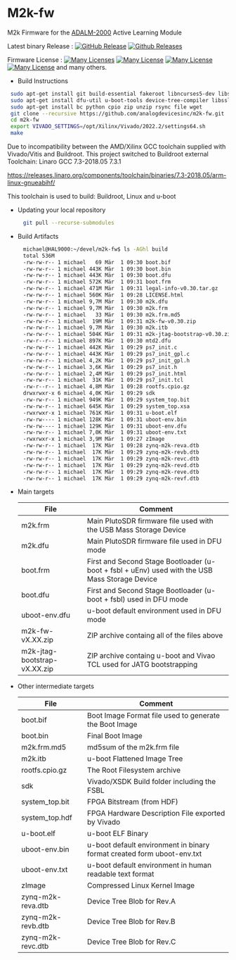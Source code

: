 # M2k-fw
M2k Firmware for the [ADALM-2000](https://wiki.analog.com/university/tools/m2k "ADALM-2000 Wiki Page") Active Learning Module

Latest binary Release : [![GitHub Release](https://img.shields.io/github/release/analogdevicesinc/m2k-fw.svg)](https://github.com/analogdevicesinc/m2k-fw/releases/latest)  [![Github Releases](https://img.shields.io/github/downloads/analogdevicesinc/m2k-fw/total.svg)](https://github.com/analogdevicesinc/m2k-fw/releases/latest)

Firmware License : [![Many Licenses](https://img.shields.io/badge/license-LGPL2+-blue.svg)](https://github.com/analogdevicesinc/m2k-fw/blob/master/LICENSE.md)  [![Many License](https://img.shields.io/badge/license-GPL2+-blue.svg)](https://github.com/analogdevicesinc/m2k-fw/blob/master/LICENSE.md)  [![Many License](https://img.shields.io/badge/license-BSD-blue.svg)](https://github.com/analogdevicesinc/m2k-fw/blob/master/LICENSE.md)  [![Many License](https://img.shields.io/badge/license-apache-blue.svg)](https://github.com/analogdevicesinc/m2k-fw/blob/master/LICENSE.md) and many others.

* Build Instructions
```bash
 sudo apt-get install git build-essential fakeroot libncurses5-dev libssl-dev ccache
 sudo apt-get install dfu-util u-boot-tools device-tree-compiler libssl1.0-dev mtools
 sudo apt-get install bc python cpio zip unzip rsync file wget
 git clone --recursive https://github.com/analogdevicesinc/m2k-fw.git
 cd m2k-fw
 export VIVADO_SETTINGS=/opt/Xilinx/Vivado/2022.2/settings64.sh
 make

```
Due to incompatibility between the AMD/Xilinx GCC toolchain supplied with Vivado/Vitis and Buildroot.
This project switched to Buildroot external Toolchain: Linaro GCC 7.3-2018.05 7.3.1

https://releases.linaro.org/components/toolchain/binaries/7.3-2018.05/arm-linux-gnueabihf/

This toolchain is used to build: Buildroot, Linux and u-boot

 * Updating your local repository 
 ```bash 
      git pull --recurse-submodules
  ```
 
* Build Artifacts
 ```bash
      michael@HAL9000:~/devel/m2k-fw$ ls -AGhl build
      total 536M
      -rw-rw-r-- 1 michael   69 Mär  1 09:30 boot.bif
      -rw-rw-r-- 1 michael 443K Mär  1 09:30 boot.bin
      -rw-rw-r-- 1 michael 443K Mär  1 09:30 boot.dfu
      -rw-rw-r-- 1 michael 572K Mär  1 09:31 boot.frm
      -rw-rw-r-- 1 michael 471M Mär  1 09:31 legal-info-v0.30.tar.gz
      -rw-rw-r-- 1 michael 560K Mär  1 09:28 LICENSE.html
      -rw-rw-r-- 1 michael 9,7M Mär  1 09:30 m2k.dfu
      -rw-rw-r-- 1 michael 9,7M Mär  1 09:30 m2k.frm
      -rw-rw-r-- 1 michael   33 Mär  1 09:30 m2k.frm.md5
      -rw-rw-r-- 1 michael  19M Mär  1 09:31 m2k-fw-v0.30.zip
      -rw-rw-r-- 1 michael 9,7M Mär  1 09:30 m2k.itb
      -rw-rw-r-- 1 michael 504K Mär  1 09:31 m2k-jtag-bootstrap-v0.30.zip
      -rw-r--r-- 1 michael 897K Mär  1 09:30 mtd2.dfu
      -rw-rw-r-- 1 michael 442K Mär  1 09:29 ps7_init.c
      -rw-rw-r-- 1 michael 443K Mär  1 09:29 ps7_init_gpl.c
      -rw-rw-r-- 1 michael 4,2K Mär  1 09:29 ps7_init_gpl.h
      -rw-rw-r-- 1 michael 3,6K Mär  1 09:29 ps7_init.h
      -rw-rw-r-- 1 michael 2,4M Mär  1 09:29 ps7_init.html
      -rw-rw-r-- 1 michael  31K Mär  1 09:29 ps7_init.tcl
      -rw-r--r-- 1 michael 4,8M Mär  1 09:28 rootfs.cpio.gz
      drwxrwxr-x 6 michael 4,0K Mär  1 09:29 sdk
      -rw-rw-r-- 1 michael 949K Mär  1 09:29 system_top.bit
      -rw-rw-r-- 1 michael 645K Mär  1 09:29 system_top.xsa
      -rwxrwxr-x 1 michael 761K Mär  1 09:31 u-boot.elf
      -rw-rw---- 1 michael 128K Mär  1 09:31 uboot-env.bin
      -rw-rw---- 1 michael 129K Mär  1 09:31 uboot-env.dfu
      -rw-rw-r-- 1 michael 7,0K Mär  1 09:31 uboot-env.txt
      -rwxrwxr-x 1 michael 3,9M Mär  1 09:27 zImage
      -rw-rw-r-- 1 michael  17K Mär  1 09:28 zynq-m2k-reva.dtb
      -rw-rw-r-- 1 michael  17K Mär  1 09:29 zynq-m2k-revb.dtb
      -rw-rw-r-- 1 michael  17K Mär  1 09:29 zynq-m2k-revc.dtb
      -rw-rw-r-- 1 michael  17K Mär  1 09:29 zynq-m2k-revd.dtb
      -rw-rw-r-- 1 michael  17K Mär  1 09:29 zynq-m2k-reve.dtb
      -rw-rw-r-- 1 michael  17K Mär  1 09:29 zynq-m2k-revf.dtb
 ```
 
 * Main targets
 
     | File  | Comment |
     | ------------- | ------------- | 
     | m2k.frm | Main PlutoSDR firmware file used with the USB Mass Storage Device |
     | m2k.dfu | Main PlutoSDR firmware file used in DFU mode |
     | boot.frm  | First and Second Stage Bootloader (u-boot + fsbl + uEnv) used with the USB Mass Storage Device |
     | boot.dfu  | First and Second Stage Bootloader (u-boot + fsbl) used in DFU mode |
     | uboot-env.dfu  | u-boot default environment used in DFU mode |
     | m2k-fw-vX.XX.zip  | ZIP archive containg all of the files above |
     | m2k-jtag-bootstrap-vX.XX.zip  | ZIP archive containg u-boot and Vivao TCL used for JATG bootstrapping |
 
  * Other intermediate targets

     | File  | Comment |
     | ------------- | ------------- |
     | boot.bif | Boot Image Format file used to generate the Boot Image |
     | boot.bin | Final Boot Image |
     | m2k.frm.md5 | md5sum of the m2k.frm file |
     | m2k.itb | u-boot Flattened Image Tree |
     | rootfs.cpio.gz | The Root Filesystem archive |
     | sdk | Vivado/XSDK Build folder including  the FSBL |
     | system_top.bit | FPGA Bitstream (from HDF) |
     | system_top.hdf | FPGA Hardware Description  File exported by Vivado |
     | u-boot.elf | u-boot ELF Binary |
     | uboot-env.bin | u-boot default environment in binary format created form uboot-env.txt |
     | uboot-env.txt | u-boot default environment in human readable text format |
     | zImage | Compressed Linux Kernel Image |
     | zynq-m2k-reva.dtb | Device Tree Blob for Rev.A |
     | zynq-m2k-revb.dtb | Device Tree Blob for Rev.B|  
     | zynq-m2k-revc.dtb | Device Tree Blob for Rev.C|  

 

